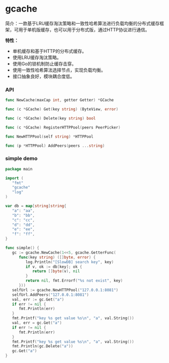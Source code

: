 # gcache
简介：一款基于LRU缓存淘汰策略和一致性哈希算法进行负载均衡的分布式缓存框架，可用于单机版缓存，也可以用于分布式版，通过HTTP协议进行通信。

**特性：**

- 单机缓存和基于HTTP的分布式缓存。
- 使用LRU缓存淘汰策略。
- 使用Go的锁机制防止缓存击穿。
- 使用一致性哈希算法选择节点，实现负载均衡。
- 接口抽象良好，模块耦合度低。

### API

```go
func NewCache(maxCap int, getter Getter) *GCache
```

```go
func (c *GCache) Get(key string) (ByteView, error)
```

```go
func (c *GCache) Delete(key string) bool
```

```go
func (c *GCache) RegisterHTTPPool(peers PeerPicker)
```

```go
func NewHTTPPool(self string) *HTTPPool
```

```go
func (p *HTTPPool) AddPeers(peers ...string)
```



### simple demo

```go
package main

import (
   "fmt"
   "gcache"
   "log"
)

var db = map[string]string{
   "a": "aa",
   "b": "bb",
   "c": "cc",
   "d": "dd",
   "e": "ee",
   "f": "ff",
}

func simple() {
   gc := gcache.NewCache(1<<5, gcache.GetterFunc(
      func(key string) ([]byte, error) {
         log.Println("[SlowDB] search key", key)
         if v, ok := db[key]; ok {
            return []byte(v), nil
         }
         return nil, fmt.Errorf("%s not exist", key)
      }))
   selfUrl := gcache.NewHTTPPool("127.0.0.1:8081")
   selfUrl.AddPeers("127.0.0.1:8081")
   val, err := gc.Get("a")
   if err != nil {
      fmt.Println(err)
   }
   fmt.Printf("key %s get value %s\n", "a", val.String())
   val, err = gc.Get("a")
   if err != nil {
      fmt.Println(err)
   }
   fmt.Printf("key %s get value %s\n", "a", val.String())
   fmt.Println(gc.Delete("a"))
   gc.Get("a")
}
```
